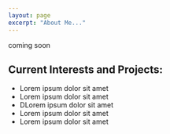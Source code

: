 ```yaml
---
layout: page
excerpt: "About Me..."
---
```

coming soon


## Current Interests and Projects:

- Lorem ipsum dolor sit amet
- Lorem ipsum dolor sit amet
- DLorem ipsum dolor sit amet
- Lorem ipsum dolor sit amet
- Lorem ipsum dolor sit amet

